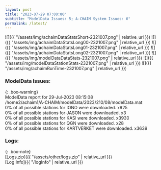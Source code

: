 ```yaml
---
layout: post
title: "2023-07-29 07:00:00"
subtitle: "ModelData Issues: 5; A-CHAIM System Issues: 0"
permalink: /latest/
---
```


![]({{ "/assets/img/achaimDataStatsShort-2321007.png" | relative_url }})
![]({{ "/assets/img/achaimDataStatsLong00-2321007.png" | relative_url }})
![]({{ "/assets/img/achaimDataStatsLong01-2321007.png" | relative_url }})
![]({{ "/assets/img/achaimDataStatsLong02-2321007.png" | relative_url }})
![]({{ "/assets/img/modelDataDataStats-2321007.png" | relative_url }})
![]({{ "/assets/img/modelDataStationStats-2321007.png" | relative_url }})
![]({{ "/assets/img/achaimRunTime-2321007.png" | relative_url }})


### ModelData Issues:  
  
{: .box-warning}  
 ModelData report for 29-Jul-2023 08:15:08   
 /home2/achaim1/A-CHAIM/modelData/2023/210/08/modelData.mat   
 0% of all possible stations for IONO were downloaded. x925   
 0% of all possible stations for JASON were downloaded. x3   
 0% of all possible stations for KASI were downloaded. x3930   
 0% of all possible stations for QGN were downloaded. x28   
 0% of all possible stations for KARTVERKET were downloaded. x3639   
  


### Logs:  
  
{: .box-note}  
[Logs.zip]({{ "/assets/other/logs.zip" | relative_url }})  
[Log Info]({{ "/logInfo" | relative_url }})  
